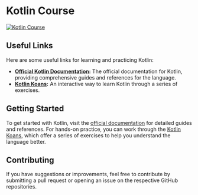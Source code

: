 # Kotlin Course

[![Kotlin Course](https://github.com/3mohamed-abdelfattah/KotlinCourse/assets/142848460/1d0c4fe5-d485-4967-a43a-b9d063bc8c37)](https://kotlinlang.org/docs/home.html)

## Useful Links

Here are some useful links for learning and practicing Kotlin:

- **[Official Kotlin Documentation](https://kotlinlang.org/docs/home.html):** The official documentation for Kotlin, providing comprehensive guides and references for the language.
- **[Kotlin Koans](https://play.kotlinlang.org/koans/overview):** An interactive way to learn Kotlin through a series of exercises.

## Getting Started

To get started with Kotlin, visit the [official documentation](https://kotlinlang.org/docs/home.html) for detailed guides and references. For hands-on practice, you can work through the [Kotlin Koans](https://play.kotlinlang.org/koans/overview), which offer a series of exercises to help you understand the language better.

## Contributing

If you have suggestions or improvements, feel free to contribute by submitting a pull request or opening an issue on the respective GitHub repositories.

